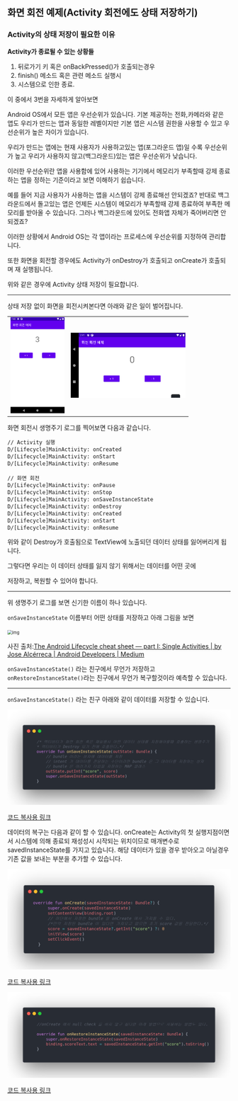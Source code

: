 ## 화면 회전 예제(Activity 회전에도 상태 저장하기)

### Activity의 상태 저장이 필요한 이유

**Activity가 종료될 수 있는 상황들**

1. 뒤로가기 키 혹은 onBackPressed()가 호출되는경우
2. finish() 메소드 혹은 관련 메소드 실행시
3. 시스템으로 인한 종료.

이 중에서 3번을 자세하게 알아보면

Android OS에서 모든 앱은 우선순위가 있습니다. 기본 제공하는 전화,카메라와 같은 앱도 우리가 만드는 앱과 동일한 레벨이지만 기본 앱은 시스템 권한을 사용할 수 있고 우선순위가 높은 차이가 있습니다.

우리가 만드는 앱에는 현재 사용자가 사용하고있는 앱(포그라운드 앱)일 수록 우선순위가 높고
우리가 사용하지 않고(백그라운드)있는 앱은 우선순위가 낮습니다.

이러한 우선순위란 앱을 사용함에 있어 사용하는 기기에서 메모리가 부족할때 강제 종료하는 앱을 정하는 기준이라고 보면 이해하기 쉽습니다.

예를 들어 지금 사용자가 사용하는 앱을 시스템이 강제 종료해선 안되겠죠?
반대로 백그라운드에서 돌고있는 앱은 언제든 시스템이 메모리가 부족할때 강제 종료하여 부족한 메모리를
받아올 수 있습니다.
그러나 백그라운드에 있어도 전화앱 자체가 죽어버리면 안되겠죠?

이러한 상황에서 Android OS는 각 앱이라는 프로세스에 우선순위를 지정하여 관리합니다.

또한 화면을 회전할 경우에도 Activity가 onDestroy가 호출되고 onCreate가 호출되며 재 실행됩니다.

위와 같은 경우에 Activity 상태 저장이 필요합니다.

---

상태 저장 없이 화면을 회전시켜본다면 아래와 같은 일이 벌어집니다.

<table>
    <tr>
        <td>
            <center>
           		<img src="./README_photo/nonStatusSaveImage1.png"style="zoom:40%;" />			</center>
        </td>
        <td>
            <center>
            	<img src="./README_photo/nonStatusSaveImage2.png"style="zoom:60%;" />
            </center>
        </td>
    </tr>
</table>

화면 회전시 생명주기 로그를 찍어보면 다음과 같습니다.

```
// Activity 실행
D/[Lifecycle]MainActivity: onCreated
D/[Lifecycle]MainActivity: onStart
D/[Lifecycle]MainActivity: onResume

// 화면 회전
D/[Lifecycle]MainActivity: onPause
D/[Lifecycle]MainActivity: onStop
D/[Lifecycle]MainActivity: onSaveInstanceState
D/[Lifecycle]MainActivity: onDestroy
D/[Lifecycle]MainActivity: onCreated
D/[Lifecycle]MainActivity: onStart
D/[Lifecycle]MainActivity: onResume

```

위와 같이 Destroy가 호출됨으로 TextView에 노출되던 데이터 상태를 잃어버리게 됩니다.

그렇다면 우리는 이 데이터 상태를 잃지 않기 위해서는 데이터를 어떤 곳에

저장하고, 복원할 수 있어야 합니다.

---

위 생명주기 로그를 보면 신기한 이름이 하나 있습니다.

`onSaveInstanceState` 이름부터 어떤 상태를 저장하고 아래 그림을 보면

<img src="https://miro.medium.com/max/482/1*DCo7awxJ3KhnW88h365vhA.png" alt="img" style="zoom: 67%;" />

사진 출처:[The Android Lifecycle cheat sheet — part I: Single Activities | by Jose Alcérreca | Android Developers | Medium](https://medium.com/androiddevelopers/the-android-lifecycle-cheat-sheet-part-i-single-activities-e49fd3d202ab)

`onSaveInstanceState()` 라는 친구에서 무언가 저장하고
`onRestoreInstanceState()`라는 친구에서 무언가 복구할것이라 예측할 수 있습니다.

---

`onSaveInstanceState()` 라는 친구 아래와 같이 데이터를 저장할 수 있습니다.

<img src="./README_photo/onSaveINstanceState.png" />

[코드 복사용 링크](https://carbon.now.sh/embed?bg=rgba(255%2C255%2C255%2C0)&t=one-dark&wt=none&l=auto&ds=true&dsyoff=20px&dsblur=68px&wc=true&wa=true&pv=56px&ph=56px&ln=false&fl=1&fm=Hack&fs=14px&lh=133%&si=false&es=2x&wm=false&code=%20%20%20%20%2F*%20%EC%97%91%ED%8B%B0%EB%B9%84%ED%8B%B0%EA%B0%80%20%ED%99%94%EB%A9%B4%20%ED%9A%8C%EC%A0%84%20%ED%98%B9%EC%9D%80%20%EC%9E%AC%EC%8B%A4%ED%96%89%EC%8B%9C%20%EC%96%B4%EB%96%A4%20%EB%8D%B0%EC%9D%B4%ED%84%B0%20%EC%83%81%ED%83%9C%EB%A5%BC%20%EC%A0%80%EC%9E%A5%ED%95%B4%EC%95%BC%ED%95%A0%EB%95%8C%20%ED%98%B8%EC%B6%9C%ED%95%98%EB%8A%94%20%EC%83%9D%EB%AA%85%EC%A3%BC%EA%B8%B0%0A%20%20%20%20*%20%EC%97%91%ED%8B%B0%EB%B9%84%ED%8B%B0%EA%B0%80%20Destroy%20%EB%90%98%EA%B8%B0%20%EC%A0%84%EC%97%90%20%ED%98%B8%EC%B6%9C%EB%90%9C%EB%8B%A4.*%2F%0A%20%20%20%20override%20fun%20onSaveInstanceState(outState%3A%20Bundle)%20%7B%0A%20%20%20%20%20%20%20%20%2F%2F%20bundle%20%EC%9D%B4%EB%9D%BC%EB%8A%94%20%EC%83%81%EC%9E%90%EC%97%90%20%EB%8D%B0%EC%9D%B4%ED%84%B0%EB%A5%BC%20%EC%A0%80%EC%9E%A5%0A%20%20%20%20%20%20%20%20%2F%2F%20intent%20%EA%B0%80%20%EB%8D%B0%EC%9D%B4%ED%84%B0%EB%A5%BC%20%EC%A0%84%EB%8B%AC%ED%95%98%EB%8A%94%20%EC%88%98%EB%8B%A8%EC%9D%B4%EB%9D%BC%EB%A9%B4%20bundle%20%EC%9D%80%20%EA%B7%B8%20%EB%8D%B0%EC%9D%B4%ED%84%B0%EB%A5%BC%20%EC%A0%80%EC%9E%A5%ED%95%98%EB%8A%94%20%EC%83%81%EC%9E%90%0A%20%20%20%20%20%20%20%20%2F%2F%20bundle%20%EC%9D%80%20%EC%97%AC%EB%9F%AC%EA%B0%80%EC%A7%80%20%ED%83%80%EC%9E%85%EC%9D%84%20%EC%A0%80%EC%9E%A5%ED%95%98%EB%8A%94%20MAP%20%ED%81%B4%EB%9E%98%EC%8A%A4%0A%20%20%20%20%20%20%20%20outState.putInt(%22score%22%2C%20score)%0A%20%20%20%20%20%20%20%20super.onSaveInstanceState(outState)%0A%20%20%20%20%7D)

데이터의 복구는 다음과 같이 할 수 있습니다. onCreate는 Activity의 첫 실행지점이면서 시스템에 의해 종료되 재성성시 시작되는 위치이므로 매개변수로 savedInstanceState를 가지고 있습니다.
해당 데이터가 있을 경우 받아오고 아닐경우 기존 값을 보내는 부분을 추가할 수 있습니다.

<img src="./README_photo/RestoreOnCreate.png" />

[코드 복사용 링크](https://carbon.now.sh/embed?bg=rgba(171%2C+184%2C+195%2C+1)&t=one-dark&wt=none&l=auto&ds=true&dsyoff=20px&dsblur=68px&wc=true&wa=true&pv=56px&ph=56px&ln=false&fl=1&fm=Hack&fs=14px&lh=133%&si=false&es=2x&wm=false&code=%20%20%20%20override%20fun%20onCreate(savedInstanceState%3A%20Bundle%3F)%20%7B%0A%20%20%20%20%20%20%20%20super.onCreate(savedInstanceState)%0A%20%20%20%20%20%20%20%20setContentView(binding.root)%0A%20%20%20%20%20%20%20%20%2F%2F%20%ED%95%98%EB%8B%A8%EC%97%90%EC%84%9C%20%EC%A0%80%EC%9E%A5%ED%95%9C%20bundle%20%EC%9D%84%20onCreate%20%EC%97%90%EC%84%9C%20%EA%B0%80%EC%A0%B8%EC%98%AC%20%EC%88%98%20%EC%9E%88%EB%8B%A4.%0A%20%20%20%20%20%20%20%20%2F*%EB%A7%8C%EC%95%BD%20%EC%A0%80%EC%9E%A5%EB%90%9C%20bundle%20%EC%9D%B4%20%EC%9E%88%EB%8B%A4%EB%A9%B4%20%EA%B0%80%EC%A0%B8%EC%98%A4%EA%B3%A0%20%EC%97%86%EC%9C%BC%EB%A9%B4%20%EC%B4%88%EA%B8%B0%20score%20%EA%B0%92%EC%9D%84%20%EC%A0%84%EB%8B%AC%ED%95%9C%EB%8B%A4.*%2F%0A%20%20%20%20%20%20%20%20score%20%3D%20savedInstanceState%3F.getInt(%22score%22)%20%3F%3A%200%0A%20%20%20%20%20%20%20%20initView(score)%0A%20%20%20%20%20%20%20%20setClickEvent()%0A%20%20%20%20%7D)

<img src="./README_photo/RestoreInstanceState.png" />

[코드 복사용 링크](https://carbon.now.sh/embed?bg=rgba(171%2C+184%2C+195%2C+1)&t=one-dark&wt=none&l=auto&ds=true&dsyoff=20px&dsblur=68px&wc=true&wa=true&pv=56px&ph=56px&ln=false&fl=1&fm=Hack&fs=14px&lh=133%&si=false&es=2x&wm=false&code=%0A%20%20%20%20%2F%2FonCreate%20%EC%97%90%EC%84%9C%20null%20check%20%EB%A5%BC%20%ED%95%98%EC%A7%80%20%EC%95%8A%EA%B3%A0%20%EC%8B%B6%EB%8B%A4%EB%A9%B4%20%EC%95%84%EB%9E%98%20%EB%B0%A9%EB%B2%95%EC%9C%BC%EB%A1%9C%20%EC%82%AC%EC%9A%A9%ED%95%98%EB%8A%94%20%EB%B0%A9%EB%B2%95%EB%8F%84%20%EC%9E%88%EB%8B%A4.%0A%0A%20%20%20%20override%20fun%20onRestoreInstanceState(savedInstanceState%3A%20Bundle)%20%7B%0A%20%20%20%20%20%20%20%20super.onRestoreInstanceState(savedInstanceState)%0A%20%20%20%20%20%20%20%20binding.scoreText.text%20%3D%20savedInstanceState.getInt(%22score%22).toString()%0A%20%20%20%20%7D%0A)

